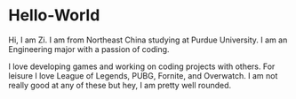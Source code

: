 # Hello-World


Hi, I am Zi. I am from Northeast China studying at Purdue University. I am an Engineering major with a passion of coding. 

I love developing games and working on coding projects with others. 
For leisure I love League of Legends, PUBG, Fornite, and Overwatch. I am not really good at any of these but hey, I am pretty well rounded.
